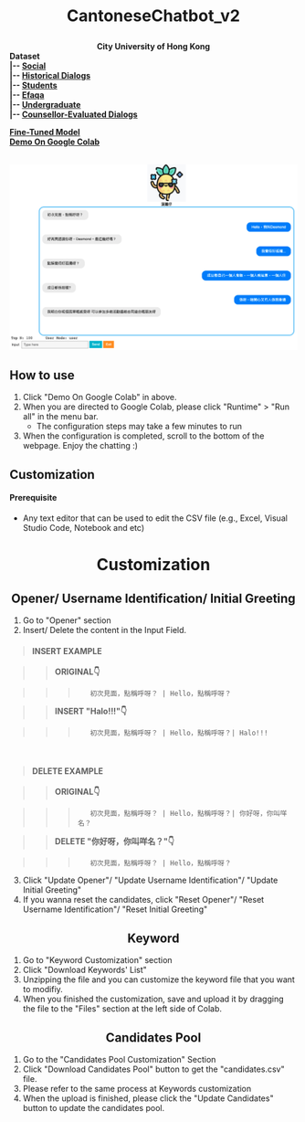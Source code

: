 # <p align="center"> CantoneseChatbot_v2 </p>

<b>
<div align="center">
City University of Hong Kong
<br>
</div>  
Dataset <br>
|-- <a href="https://drive.google.com/file/d/1-0zxvtzvwp48dGzRISR0KCGXSrRDftF1/view?usp=sharing"> Social <br></a>
|-- <a href="https://drive.google.com/file/d/1STpqOOza1wmS-rOww5nwSHWQ2RLb6fTy/view?usp=sharing"> Historical Dialogs <br></a>
|-- <a href="https://drive.google.com/file/d/1gpuj981sSxqwdZOrNeW-khCcFUaVmxzS/view?usp=sharing"> Students <br></a>
|-- <a href="https://drive.google.com/file/d/1oH9G13-j0TNGeY32cTBV3iIrQukm-AHm/view?usp=sharing"> Efaqa <br></a>
|-- <a href="https://drive.google.com/file/d/1JtntdoZM-uZZ3TpH479jQ9Tgok4xb91B/view?usp=sharing"> Undergraduate <br></a>
|-- <a href="https://drive.google.com/file/d/1xQKNEazEK5djWmZsMM0MCce1uJzRd8ec/view?usp=sharing"> Counsellor-Evaluated Dialogs <br></a>


<a href=""> Fine-Tuned Model <br></a>
<a href="https://colab.research.google.com/drive/10QPce8Ten-m8HVFLYDcaDmiieyIa9Stx"> Demo On Google Colab <br></a>
</b>


<div align="center"></br><img src="images/example-1.png" width="900"/></div>

## How to use
1.   Click "Demo On Google Colab" in above.
2. When you are directed to Google Colab, please click "Runtime" > "Run all" in the menu bar.
   * The configuration steps may take a few minutes to run
3.   When the configuration is completed, scroll to the bottom of the webpage. Enjoy the chatting :)

## Customization

#### Prerequisite
* Any text editor that can be used to edit the CSV file (e.g., Excel, Visual Studio Code, Notebook and etc) 
<h1 align="center">
<b>Customization</b>
</h1>

<h2 align="center">
<b>Opener/ Username Identification/ Initial Greeting</b>
</h2>

1. Go to "Opener" section
2. Insert/ Delete the content in the Input Field.

> <h4><b>INSERT EXAMPLE</b></h4>        

>> **ORIGINAL👇**

>>>        初次見面，點稱呼呀？ | Hello，點稱呼呀？

>> **INSERT "Halo!!!"👇**

>>>        初次見面，點稱呼呀？ | Hello，點稱呼呀？| Halo!!!

</br>

> <h4><b>DELETE EXAMPLE</b></h4>

>> **ORIGINAL👇**

>>>        初次見面，點稱呼呀？ | Hello，點稱呼呀？| 你好呀，你叫咩名？

>> **DELETE "你好呀，你叫咩名？"👇**

>>>        初次見面，點稱呼呀？ | Hello，點稱呼呀？

3. Click "Update Opener"/ "Update Username Identification"/ "Update Initial Greeting"
4. If you wanna reset the candidates, click "Reset Opener"/ "Reset Username Identification"/ "Reset Initial Greeting"

<h2 align="center">
<b>Keyword</b>
</h2>

1. Go to "Keyword Customization" section
2. Click "Download Keywords' List"
3. Unzipping the file and you can customize the keyword file that you want to modifiy.
4. When you finished the customization, save and upload it by dragging the file to the "Files" section at the left side of Colab. 


<h2 align="center">
<b>Candidates Pool</b>
</h2>

1. Go to the "Candidates Pool Customization" Section
2. Click "Download Candidates Pool" button to get the "candidates.csv" file.
3. Please refer to the same process at Keywords customization
4. When the upload is finished, please click the "Update Candidates" button to update the candidates pool.


